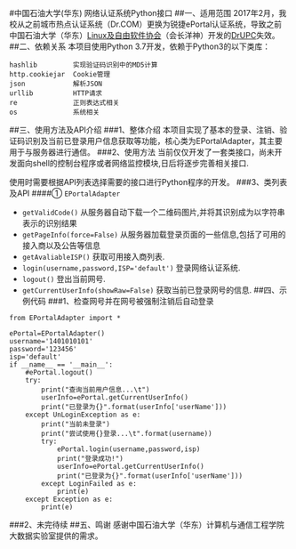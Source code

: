 #中国石油大学(华东) 网络认证系统Python接口
##一、适用范围
2017年2月，我校从之前城市热点认证系统（Dr.COM）更换为锐捷ePortal认证系统，导致之前中国石油大学（华东）[Linux及自由软件协会](https://github.com/upclinux)（会长洋神）开发的[DrUPC](https://github.com/upclinux/DrUPC)失效。
##二、依赖关系
本项目使用Python 3.7开发，依赖于Python3的以下类库：
```
hashlib         实现验证码识别中的MD5计算
http.cookiejar  Cookie管理
json            解析JSON
urllib          HTTP请求
re              正则表达式相关
os              系统相关
```
##三、使用方法及API介绍
###1、整体介绍
本项目实现了基本的登录、注销、验证码识别及当前已登录用户信息获取等功能，核心类为EPortalAdapter，其主要用于与服务器进行通信。
###2、使用方法
当前仅仅开发了一套类接口，尚未开发面向shell的控制台程序或者网络监控模块,日后将逐步完善相关接口.

使用时需要根据API列表选择需要的接口进行Python程序的开发。
###3、类列表及API
####① `EPortalAdapter`
* `getValidCode()`
从服务器自动下载一个二维码图片,并将其识别成为以字符串表示的识别结果
* `getPageInfo(force=False)`
从服务器加载登录页面的一些信息,包括了可用的接入商以及公告等信息
* `getAvaliableISP()`
获取可用接入商列表.
* `login(username,password,ISP='default')`
登录网络认证系统.
* `logout()`
登出当前网号.
* `getCurrentUserInfo(showRaw=False)`
获取当前已登录网号的信息.
##四、示例代码
###1、检查网号并在网号被强制注销后自动登录
```
from EPortalAdapter import *

ePortal=EPortalAdapter()
username='1401010101'
password='123456'
isp='default'
if __name__ == '__main__':
    #ePortal.logout()
    try:
        print("查询当前用户信息...\t")
        userInfo=ePortal.getCurrentUserInfo()
        print("已登录为{}".format(userInfo['userName']))
    except UnLoginException as e:
        print("当前未登录")
        print("尝试使用{}登录...\t".format(username))
        try:
            ePortal.login(username,password,isp)
            print("登录成功!")
            userInfo=ePortal.getCurrentUserInfo()
            print("已登录为{}".format(userInfo['userName']))
        except LoginFailed as e:
            print(e)
    except Exception as e:
        print(e)
```
###2、未完待续
##五、鸣谢
感谢中国石油大学（华东）计算机与通信工程学院大数据实验室提供的需求。

